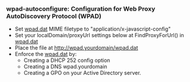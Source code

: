 ### wpad-autoconfigure: Configuration for Web Proxy AutoDiscovery Protocol (WPAD)

- Set [wpad.dat](wpad.dat) MIME filetype to "application/x-javascript-config"
- Set your localDomain/proxyUrl settings below at FindProxyForUrl() in [wpad.dat](wpad.dat)
- Place the file at http://wpad.yourdomain/wpad.dat
- Enforce the [wpad.dat](wpad.dat) by:
  - Creating a DHCP 252 config option
  - Creating a DNS wpad.yourdomain
  - Creating a GPO on your Active Directory server.

